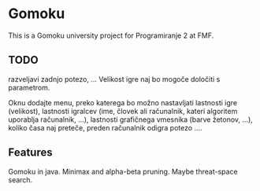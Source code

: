 # Gomoku

This is a Gomoku university project for Programiranje 2 at FMF.


## TODO

 razveljavi zadnjo potezo, ...
 Velikost igre naj bo mogoče določiti s parametrom.
 
 
 Oknu dodajte menu, preko katerega bo možno nastavljati lastnosti igre (velikost), lastnosti igralcev (ime, človek ali računalnik, kateri algoritem uporablja računalnik, ...), lastnosti grafičnega vmesnika (barve žetonov, ...), koliko časa naj preteče, preden računalnik odigra potezo ....

## Features

Gomoku in java. Minimax and alpha-beta pruning. Maybe threat-space search.
